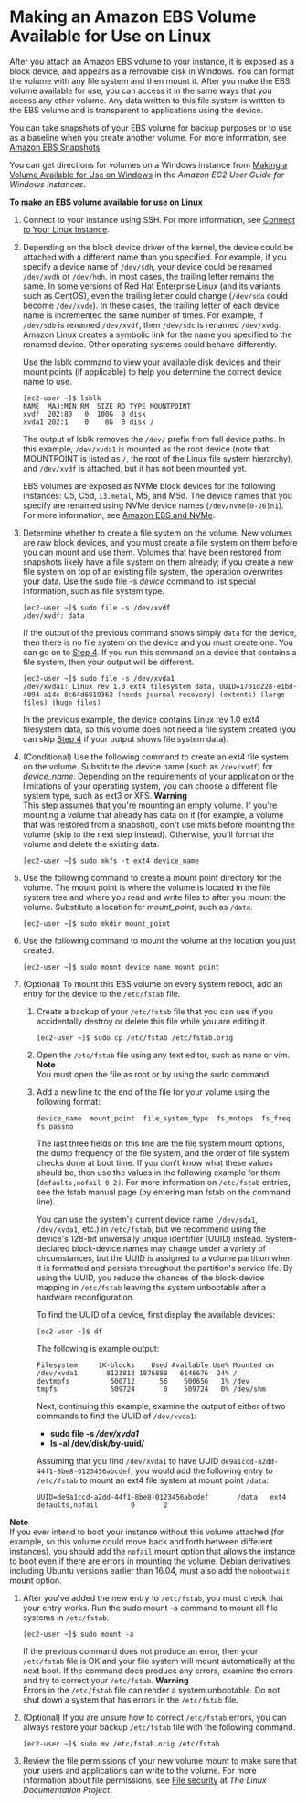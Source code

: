# Making an Amazon EBS Volume Available for Use on Linux<a name="ebs-using-volumes"></a>

After you attach an Amazon EBS volume to your instance, it is exposed as a block device, and appears as a removable disk in Windows\. You can format the volume with any file system and then mount it\. After you make the EBS volume available for use, you can access it in the same ways that you access any other volume\. Any data written to this file system is written to the EBS volume and is transparent to applications using the device\.

You can take snapshots of your EBS volume for backup purposes or to use as a baseline when you create another volume\. For more information, see [Amazon EBS Snapshots](EBSSnapshots.md)\.

You can get directions for volumes on a Windows instance from [Making a Volume Available for Use on Windows](http://docs.aws.amazon.com/AWSEC2/latest/WindowsGuide/ebs-using-volumes.html) in the *Amazon EC2 User Guide for Windows Instances*\.

**To make an EBS volume available for use on Linux**

1. Connect to your instance using SSH\. For more information, see [Connect to Your Linux Instance](AccessingInstances.md)\.

1. Depending on the block device driver of the kernel, the device could be attached with a different name than you specified\. For example, if you specify a device name of `/dev/sdh`, your device could be renamed `/dev/xvdh` or `/dev/hdh`\. In most cases, the trailing letter remains the same\. In some versions of Red Hat Enterprise Linux \(and its variants, such as CentOS\), even the trailing letter could change \(`/dev/sda` could become `/dev/xvde`\)\. In these cases, the trailing letter of each device name is incremented the same number of times\. For example, if `/dev/sdb` is renamed `/dev/xvdf`, then `/dev/sdc` is renamed `/dev/xvdg`\. Amazon Linux creates a symbolic link for the name you specified to the renamed device\. Other operating systems could behave differently\.

   Use the lsblk command to view your available disk devices and their mount points \(if applicable\) to help you determine the correct device name to use\.

   ```
   [ec2-user ~]$ lsblk
   NAME  MAJ:MIN RM  SIZE RO TYPE MOUNTPOINT
   xvdf  202:80   0  100G  0 disk
   xvda1 202:1    0    8G  0 disk /
   ```

   The output of lsblk removes the `/dev/` prefix from full device paths\. In this example, `/dev/xvda1` is mounted as the root device \(note that MOUNTPOINT is listed as `/`, the root of the Linux file system hierarchy\), and `/dev/xvdf` is attached, but it has not been mounted yet\.

   EBS volumes are exposed as NVMe block devices for the following instances: C5, C5d, `i3.metal`, M5, and M5d\. The device names that you specify are renamed using NVMe device names \(`/dev/nvme[0-26]n1`\)\. For more information, see [Amazon EBS and NVMe](nvme-ebs-volumes.md)\.

1. Determine whether to create a file system on the volume\. New volumes are raw block devices, and you must create a file system on them before you can mount and use them\. Volumes that have been restored from snapshots likely have a file system on them already; if you create a new file system on top of an existing file system, the operation overwrites your data\. Use the sudo file \-s *device* command to list special information, such as file system type\.

   ```
   [ec2-user ~]$ sudo file -s /dev/xvdf
   /dev/xvdf: data
   ```

   If the output of the previous command shows simply `data` for the device, then there is no file system on the device and you must create one\. You can go on to [Step 4](#create_file_system_step)\. If you run this command on a device that contains a file system, then your output will be different\.

   ```
   [ec2-user ~]$ sudo file -s /dev/xvda1
   /dev/xvda1: Linux rev 1.0 ext4 filesystem data, UUID=1701d228-e1bd-4094-a14c-8c64d6819362 (needs journal recovery) (extents) (large files) (huge files)
   ```

   In the previous example, the device contains Linux rev 1\.0 ext4 filesystem data, so this volume does not need a file system created \(you can skip [Step 4](#create_file_system_step) if your output shows file system data\)\.

1. <a name="create_file_system_step"></a>\(Conditional\) Use the following command to create an ext4 file system on the volume\. Substitute the device name \(such as `/dev/xvdf`\) for *device\_name*\. Depending on the requirements of your application or the limitations of your operating system, you can choose a different file system type, such as ext3 or XFS\.
**Warning**  
This step assumes that you're mounting an empty volume\. If you're mounting a volume that already has data on it \(for example, a volume that was restored from a snapshot\), don't use mkfs before mounting the volume \(skip to the next step instead\)\. Otherwise, you'll format the volume and delete the existing data\.

   ```
   [ec2-user ~]$ sudo mkfs -t ext4 device_name
   ```

1. Use the following command to create a mount point directory for the volume\. The mount point is where the volume is located in the file system tree and where you read and write files to after you mount the volume\. Substitute a location for *mount\_point*, such as `/data`\.

   ```
   [ec2-user ~]$ sudo mkdir mount_point
   ```

1. Use the following command to mount the volume at the location you just created\.

   ```
   [ec2-user ~]$ sudo mount device_name mount_point
   ```

1. \(Optional\) To mount this EBS volume on every system reboot, add an entry for the device to the `/etc/fstab` file\.

   1. Create a backup of your `/etc/fstab` file that you can use if you accidentally destroy or delete this file while you are editing it\.

      ```
      [ec2-user ~]$ sudo cp /etc/fstab /etc/fstab.orig
      ```

   1. Open the `/etc/fstab` file using any text editor, such as nano or vim\.
**Note**  
You must open the file as root or by using the sudo command\.

   1. Add a new line to the end of the file for your volume using the following format:

      ```
      device_name  mount_point  file_system_type  fs_mntops  fs_freq  fs_passno  
      ```

      The last three fields on this line are the file system mount options, the dump frequency of the file system, and the order of file system checks done at boot time\. If you don't know what these values should be, then use the values in the following example for them \(`defaults,nofail 0 2)`\. For more information on `/etc/fstab` entries, see the fstab manual page \(by entering man fstab on the command line\)\. 

      You can use the system's current device name \(`/dev/sda1`, `/dev/xvda1`, etc\.\) in `/etc/fstab`, but we recommend using the device's 128\-bit universally unique identifier \(UUID\) instead\. System\-declared block\-device names may change under a variety of circumstances, but the UUID is assigned to a volume partition when it is formatted and persists throughout the partition's service life\. By using the UUID, you reduce the chances of the block\-device mapping in `/etc/fstab` leaving the system unbootable after a hardware reconfiguration\.

      To find the UUID of a device, first display the available devices:

      ```
      [ec2-user ~]$ df
      ```

      The following is example output:

      ```
      Filesystem     1K-blocks    Used Available Use% Mounted on
      /dev/xvda1       8123812 1876888   6146676  24% /
      devtmpfs          500712      56    500656   1% /dev
      tmpfs             509724       0    509724   0% /dev/shm
      ```

      Next, continuing this example, examine the output of either of two commands to find the UUID of `/dev/xvda1`:
      + **sudo file \-s */dev/xvda1***
      + **ls \-al /dev/disk/by\-uuid/**

      Assuming that you find `/dev/xvda1` to have UUID `de9a1ccd-a2dd-44f1-8be8-0123456abcdef`, you would add the following entry to `/etc/fstab` to mount an ext4 file system at mount point `/data`:

      ```
      UUID=de9a1ccd-a2dd-44f1-8be8-0123456abcdef       /data   ext4    defaults,nofail        0       2
      ```
**Note**  
If you ever intend to boot your instance without this volume attached \(for example, so this volume could move back and forth between different instances\), you should add the `nofail` mount option that allows the instance to boot even if there are errors in mounting the volume\. Debian derivatives, including Ubuntu versions earlier than 16\.04, must also add the `nobootwait` mount option\.

   1. After you've added the new entry to `/etc/fstab`, you must check that your entry works\. Run the sudo mount \-a command to mount all file systems in `/etc/fstab`\.

      ```
      [ec2-user ~]$ sudo mount -a
      ```

      If the previous command does not produce an error, then your `/etc/fstab` file is OK and your file system will mount automatically at the next boot\. If the command does produce any errors, examine the errors and try to correct your `/etc/fstab`\.
**Warning**  
Errors in the `/etc/fstab` file can render a system unbootable\. Do not shut down a system that has errors in the `/etc/fstab` file\.

   1. \(Optional\) If you are unsure how to correct `/etc/fstab` errors, you can always restore your backup `/etc/fstab` file with the following command\.

      ```
      [ec2-user ~]$ sudo mv /etc/fstab.orig /etc/fstab
      ```

1. Review the file permissions of your new volume mount to make sure that your users and applications can write to the volume\. For more information about file permissions, see [File security](http://tldp.org/LDP/intro-linux/html/sect_03_04.html) at *The Linux Documentation Project*\.